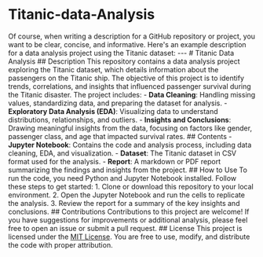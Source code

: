 # Titanic-data-Analysis
 Of course, when writing a description for a GitHub repository or project, you want to be clear, concise, and informative. Here's an example description for a data analysis project using the Titanic dataset:  ---  # Titanic Data Analysis  ## Description This repository contains a data analysis project exploring the Titanic dataset, which details information about the passengers on the Titanic ship. The objective of this project is to identify trends, correlations, and insights that influenced passenger survival during the Titanic disaster.  The project includes: - **Data Cleaning**: Handling missing values, standardizing data, and preparing the dataset for analysis. - **Exploratory Data Analysis (EDA)**: Visualizing data to understand distributions, relationships, and outliers. - **Insights and Conclusions**: Drawing meaningful insights from the data, focusing on factors like gender, passenger class, and age that impacted survival rates.  ## Contents - **Jupyter Notebook**: Contains the code and analysis process, including data cleaning, EDA, and visualization. - **Dataset**: The Titanic dataset in CSV format used for the analysis. - **Report**: A markdown or PDF report summarizing the findings and insights from the project.  ## How to Use To run the code, you need Python and Jupyter Notebook installed. Follow these steps to get started: 1. Clone or download this repository to your local environment. 2. Open the Jupyter Notebook and run the cells to replicate the analysis. 3. Review the report for a summary of the key insights and conclusions.  ## Contributions Contributions to this project are welcome! If you have suggestions for improvements or additional analysis, please feel free to open an issue or submit a pull request.  ## License This project is licensed under the [MIT License](LICENSE). You are free to use, modify, and distribute the code with proper attribution. 
